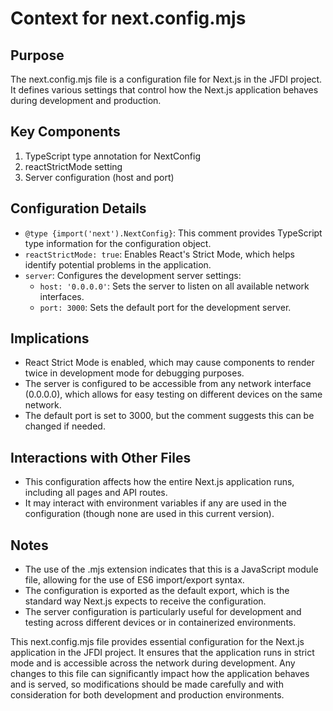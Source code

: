 # Context for next.config.mjs

## Purpose
The next.config.mjs file is a configuration file for Next.js in the JFDI project. It defines various settings that control how the Next.js application behaves during development and production.

## Key Components
1. TypeScript type annotation for NextConfig
2. reactStrictMode setting
3. Server configuration (host and port)

## Configuration Details
- `@type {import('next').NextConfig}`: This comment provides TypeScript type information for the configuration object.
- `reactStrictMode: true`: Enables React's Strict Mode, which helps identify potential problems in the application.
- `server`: Configures the development server settings:
  - `host: '0.0.0.0'`: Sets the server to listen on all available network interfaces.
  - `port: 3000`: Sets the default port for the development server.

## Implications
- React Strict Mode is enabled, which may cause components to render twice in development mode for debugging purposes.
- The server is configured to be accessible from any network interface (0.0.0.0), which allows for easy testing on different devices on the same network.
- The default port is set to 3000, but the comment suggests this can be changed if needed.

## Interactions with Other Files
- This configuration affects how the entire Next.js application runs, including all pages and API routes.
- It may interact with environment variables if any are used in the configuration (though none are used in this current version).

## Notes
- The use of the .mjs extension indicates that this is a JavaScript module file, allowing for the use of ES6 import/export syntax.
- The configuration is exported as the default export, which is the standard way Next.js expects to receive the configuration.
- The server configuration is particularly useful for development and testing across different devices or in containerized environments.

This next.config.mjs file provides essential configuration for the Next.js application in the JFDI project. It ensures that the application runs in strict mode and is accessible across the network during development. Any changes to this file can significantly impact how the application behaves and is served, so modifications should be made carefully and with consideration for both development and production environments.